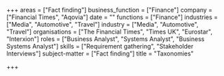 +++
areas = ["Fact finding"]
business_function = ["Finance"]
company = ["Financial Times", "Aqovia"]
date = ""
functions = ["Finance"]
industries = ["Media", "Automotive", "Travel"]
industry = ["Media", "Automotive", "Travel"]
organisations = ["The Financial Times", "Times UK", "Eurostar", "Interxion"]
roles = ["Business Analyst", "Systems Analyst", "Business Systems Analyst"]
skills = ["Requirement gathering", "Stakeholder Interviews"]
subject-matter = ["Fact finding"]
title = "Taxonomies"

+++

